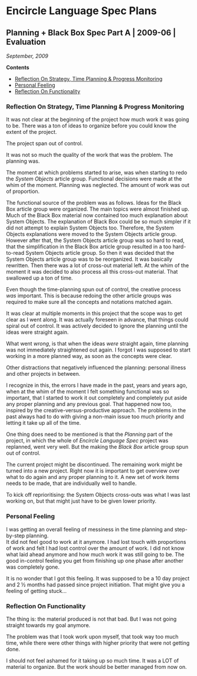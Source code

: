﻿Encircle Language Spec Plans
============================

Planning + Black Box Spec Part A | 2009-06 | Evaluation
-------------------------------------------------------

*September, 2009*

__Contents__

- [Reflection On Strategy, Time Planning & Progress Monitoring](#reflection-on-strategy-time-planning--progress-monitoring)
- [Personal Feeling](#personal-feeling)
- [Reflection On Functionality](#reflection-on-functionality)

### Reflection On Strategy, Time Planning & Progress Monitoring

It was not clear at the beginning of the project how much work it was going to be. There was a ton of ideas to organize before you could know the extent of the project.

The project span out of control.

It was not so much the quality of the work that was the problem. The planning was.

The moment at which problems started to arise, was when starting to redo the *System Objects* article group. Functional decisions were made at the whim of the moment. Planning was neglected. The amount of work was out of proportion.

The functional source of the problem was as follows. Ideas for the Black Box article group were organized. The main topics were almost finished up. Much of the Black Box material now contained too much explanation about System Objects. The explanation of Black Box could be so much simpler if it did not attempt to explain System Objects too. Therefore, the System Objects explanations were moved to the System Objects article group. However after that, the System Objects article group was so hard to read, that the simplification in the Black Box article group resulted in a too hard-to-read System Objects article group. So then it was decided that the System Objects article group was to be reorganized. It was basically rewritten. Then there was a lot of cross-out material left. At the whim of the moment it was decided to also process all this cross-out material. That swallowed up a ton of time.

Even though the time-planning spun out of control, the creative process *was* important. This is because redoing the other article groups was required to make sure all the concepts and notations matched again.

It was clear at multiple moments in this project that the scope was to get clear as I went along. It was actually foreseen in advance, that things could spiral out of control. It was actively decided to ignore the planning until the ideas were straight again.

What went *wrong*, is that when the ideas *were* straight again, time planning was not immediately straightened out again. I forgot I was supposed to start working in a more planned way, as soon as the concepts were clear.

Other distractions that negatively influenced the planning: personal illness and other projects in between.

I recognize in this, the errors I have made in the past, years and years ago, when at the whim of the moment I felt something functional was so important, that I started to work it out completely and completely put aside any proper planning and any previous goal. That happened now too, inspired by the creative-versus-productive approach. The problems in the past always had to do with giving a non-main issue too much priority and letting it take up all of the time.

One thing does need to be mentioned is that the *Planning* part of the project, in which the whole of *Encircle Language Spec* project was replanned, went very well. But the making the *Black Box* article group spun out of control.

The current project might be discontinued. The remaining work might be turned into a new project. Right now it is important to get overview over what to do again and any proper planning to it. A new set of work items needs to be made, that are individually well to handle. 

To kick off reprioritising: the System Objects cross-outs was what I was last working on, but that might just have to be given lower priority.

### Personal Feeling

I was getting an overall feeling of messiness in the time planning and step-by-step planning.  
It did not feel good to work at it anymore. I had lost touch with proportions of work and felt I had lost control over the amount of work. I did not know what laid ahead anymore and how much work it was still going to be. The good in-control feeling you get from finishing up one phase after another was completely gone.

It is no wonder that I got this feeling. It was supposed to be a 10 day project and 2 ½ months had passed since project initiation. That might give you a feeling of getting stuck...

### Reflection On Functionality

The thing is: the material produced is not that bad. But I was not going straight towards my goal anymore.

The problem was that I took work upon myself, that took way too much time, while there were other things with higher priority that were not getting done.

I should not feel ashamed for it taking up so much time. It was a LOT of material to organize. But the work should be better managed from now on.